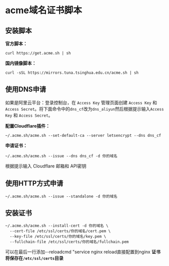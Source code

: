# acme域名证书脚本


## 安装脚本
 **官方脚本：** 
```
curl https://get.acme.sh | sh
```

 **国内镜像脚本：** 
```
curl -sSL https://mirrors.tuna.tsinghua.edu.cn/acme.sh | sh
```

## 使用DNS申请

如果是阿里云平台：登录控制台，在 `Access Key` 管理页面创建 `Access Key` 和 `Access Secret`。将下面命令中的`dns_cf`改为`dns_aliyun`然后根据提示输入`Access Key` 和 `Access Secret`。

 **配置Cloudflare插件：** 
```
~/.acme.sh/acme.sh --set-default-ca --server letsencrypt --dns dns_cf
```

 **申请证书：**
```
~/.acme.sh/acme.sh --issue --dns dns_cf -d 你的域名
```
根据提示输入 Cloudflare 邮箱和 API密钥



## 使用HTTP方式申请
```
~/.acme.sh/acme.sh --issue --standalone -d 你的域名
```

## 安装证书
```
~/.acme.sh/acme.sh --install-cert -d 你的域名 \
  --cert-file /etc/ssl/certs/你的域名/cert.pem \
  --key-file /etc/ssl/certs/你的域名/key.pem \
  --fullchain-file /etc/ssl/certs/你的域名/fullchain.pem
```
可以在最后一行添加--reloadcmd "service nginx reload直接配置到nginx
 **证书将保存在`/etc/ssl/certs`目录** 
